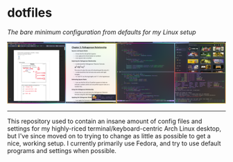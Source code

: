 # dotfiles

*The bare minimum configuration from defaults for my Linux setup*

![Screenshot of the configured desktop](screenshot.png)

---

This repository used to contain an insane amount of config files and settings for my highly-riced terminal/keyboard-centric Arch Linux desktop, but I've since moved on to trying to change as little as possible to get a nice, working setup. I currently primarily use Fedora, and try to use default programs and settings when possible.
